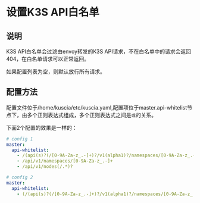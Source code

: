 # 设置K3S API白名单
## 说明
K3S API白名单会过滤由envoy转发的K3S API请求，不在白名单中的请求会返回404，在白名单请求可以正常返回。

如果配置列表为空，则默认放行所有请求。

## 配置方法
配置文件位于/home/kuscia/etc/kuscia.yaml,配置项位于master.api-whitelist节点下，由多个正则表达式组成，多个正则表达式之间是`或`的关系。

下面2个配置的效果是一样的：
```yaml
# config 1
master:
  api-whitelist:
    - /(api(s)?(/[0-9A-Za-z_.-]+)?/v1(alpha1)?/namespaces/[0-9A-Za-z_.-]+/(pods|gateways|domainroutes|endpoints|services|events|configmaps|leases|taskresources|secrets|domaindatas|domaindatagrants|domaindatasources)(/[0-9A-Za-z_.-]+(/status$)?)?)
    - /api/v1/namespaces/[0-9A-Za-z_.-]+
    - /api/v1/nodes(/.*)?

# config 2
master:
  api-whitelist:
    - (/(api(s)?(/[0-9A-Za-z_.-]+)?/v1(alpha1)?/namespaces/[0-9A-Za-z_.-]+/(pods|gateways|domainroutes|endpoints|services|events|configmaps|leases|taskresources|secrets|domaindatas|domaindatagrants|domaindatasources)(/[0-9A-Za-z_.-]+(/status$)?)?))|(/api/v1/namespaces/[0-9A-Za-z_.-]+)|(/api/v1/nodes(/.*)?)
```